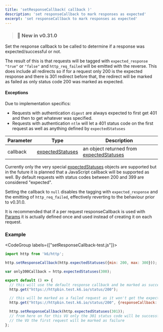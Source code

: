 ```yaml
---
title: 'setResponseCallback( callback )'
description: 'set responseCallback to mark responses as expected'
excerpt: 'set responseCallback to mark responses as expected'
---
```


> ### 🎉 New in v0.31.0

Set the response callback to be called to determine if a response was expected/successful or not.

The result of this is that requests will be tagged with `expected_response` `"true"` or `"false"` and `http_req_failed` will be emitted with the reverse. This does include all redirects so if for a request only 200 is the expected response and there is 301 redirect before that, the redirect will be marked as failed as only status code 200 was marked as expected.

#### Exceptions

Due to implementation specifics:
- Requests with authentication `digest` are always expected to first get 401 and then to get whatever was specified.
- Requests with authentication `ntlm` will let a 401 status code on the first request as well as anything defined by `expectedStatuses`


| Parameter | Type            | Description                                                      |
| --------- | --------------- | ---------------------------------------------------------------- |
| callback  | [expectedStatuses](/javascript-api/v0-31/k6-http/expectedstatuses-statuses) | an object returned from [expectedStatuses](/javascript-api/v0-31/k6-http/expectedstatuses-statuses) |

Currently only the very special [expectedStatuses](/javascript-api/v0-31/k6-http/expectedstatuses-statuses) objects are supported but in the future it is planned that a JavaScript callback will be supported as well. By default requests with status codes between 200 and 399 are considered "expected".

Setting the callback to `null` disables the tagging with `expected_response` and the emitting of `http_req_failed`, effectively reverting to the behaviour prior to v0.31.0.

It is recommended that if a per request responseCallback is used with [Params](/javascript-api/v0-31/k6-http/params) it is actually defined once and used instead of creating it on each request.

### Example

<CodeGroup labels={["setResponseCallback-test.js"]}>

```javascript
import http from 'k6/http';

http.setResponseCallback(http.expectedStatuses({min: 200, max: 300}));

var only300Callback = http.expectedStatuses(300);

export default () => {
  // this will use the default response callback and be marked as successful
  http.get("https://httpbin.test.k6.io/status/200");

  // this will be marked as a failed request as it won't get the expected status code of 300
  http.get("https://httpbin.test.k6.io/status/200", {responseCallback: only300Callback});

  http.setResponseCallback(http.expectedStatuses(301));
  // from here on for this VU only the 301 status code will be successful so on the next iteration of
  // the VU the first request will be marked as failure
};
```

</CodeGroup>
